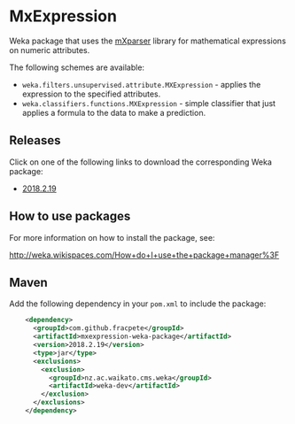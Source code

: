 MxExpression
==============

Weka package that uses the [mXparser](https://sourceforge.net/projects/mxparser/) 
library for mathematical expressions on numeric attributes.

The following schemes are available:

* `weka.filters.unsupervised.attribute.MXExpression` - applies the expression
  to the specified attributes.
* `weka.classifiers.functions.MXExpression` - simple classifier that just
  applies a formula to the data to make a prediction.

Releases
--------

Click on one of the following links to download the corresponding Weka package:

* [2018.2.19](https://github.com/fracpete/mxexpression-weka-package/releases/download/v2018.2.19/mxexpression-2018.2.19.zip)


How to use packages
-------------------

For more information on how to install the package, see:

http://weka.wikispaces.com/How+do+I+use+the+package+manager%3F


Maven
-----

Add the following dependency in your `pom.xml` to include the package:

```xml
    <dependency>
      <groupId>com.github.fracpete</groupId>
      <artifactId>mxexpression-weka-package</artifactId>
      <version>2018.2.19</version>
      <type>jar</type>
      <exclusions>
        <exclusion>
          <groupId>nz.ac.waikato.cms.weka</groupId>
          <artifactId>weka-dev</artifactId>
        </exclusion>
      </exclusions>
    </dependency>
```
